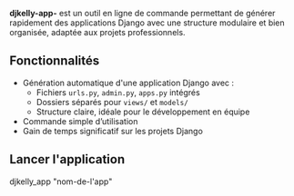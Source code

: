 

**djkelly-app-** est un outil en ligne de commande permettant de générer rapidement des applications Django avec une structure modulaire et bien organisée, adaptée aux projets professionnels.

## Fonctionnalités

- Génération automatique d'une application Django avec :
  - Fichiers `urls.py`, `admin.py`, `apps.py` intégrés
  - Dossiers séparés pour `views/` et `models/`
  - Structure claire, idéale pour le développement en équipe
- Commande simple d’utilisation
- Gain de temps significatif sur les projets Django


## Lancer l'application 

djkelly_app "nom-de-l'app"

